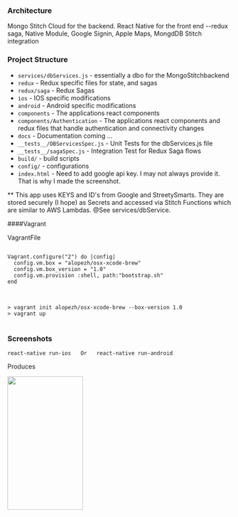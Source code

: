 

### Architecture
Mongo Stitch Cloud for the backend.
React Native for the front end 
   --redux saga, Native Module, Google Signin, Apple Maps, MongdDB Stitch integration


### Project Structure

* `services/dbServices.js` - essentially a dbo for the MongoStitchbackend
* `redux` - Redux specific files for state, and sagas
* `redux/saga` - Redux Sagas
* `ios` - IOS specific modifications
* `android` - Android specific modifications
* `components` - The applications react components
* `components/Authentication` - The applications react components and redux files that handle authentication and connectivity changes
* `docs` - Documentation coming ...
* `__tests__/DBServicesSpec.js` - Unit Tests for the dbServices.js file
* `__tests__/sagaSpec.js` - Integration Test for Redux Saga flows
* `build/` - build scripts
* `config/` - configurations
* `index.html` - Need to add google api key.  I may not always provide it.  That is why I made the screenshot.


** This app uses KEYS and ID's from Google and StreetySmarts.  They are stored securely (I hope) as Secrets and accessed via Stitch Functions which are similar to AWS Lambdas.  @See services/dbService.


####Vagrant

<div>
VagrantFile
<pre>
<code>
Vagrant.configure("2") do |config|
  config.vm.box = "alopezh/osx-xcode-brew"
  config.vm.box_version = "1.0"
  config.vm.provision :shell, path:"bootstrap.sh"
end
</code>
</pre></div>


<div><pre>
<code>
> vagrant init alopezh/osx-xcode-brew --box-version 1.0
> vagrant up
</code>
</pre></div>

### Screenshots

```
react-native run-ios   Or   react-native run-android
```

Produces

<img src="https://github.com/jaxonetic-github/react-native-mongodb-stitch/blob/master/images/profileDemoUpdate.gif" align="left" height="300" width="170" >
